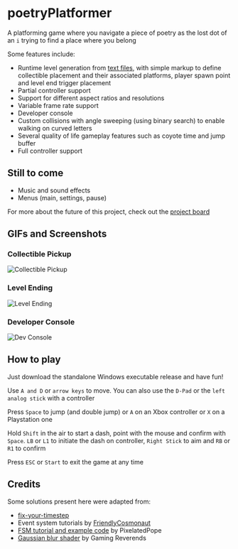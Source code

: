 # poetryPlatformer
A platforming game where you navigate a piece of poetry as the lost dot of an `i` trying to find a place where you belong

Some features include:
- Runtime level generation from [text files](datafiles/levels), with simple markup to define collectible placement and their associated platforms, player spawn point and level end trigger placement
- Partial controller support
- Support for different aspect ratios and resolutions
- Variable frame rate support
- Developer console
- Custom collisions with angle sweeping (using binary search) to enable walking on curved letters
- Several quality of life gameplay features such as coyote time and jump buffer
- Full controller support

## Still to come
- Music and sound effects
- Menus (main, settings, pause)

For more about the future of this project, check out the [project board](https://github.com/ProgDroid/poetryPlatformer/projects/1)

## GIFs and Screenshots
### Collectible Pickup
![Collectible Pickup](https://thumbs.gfycat.com/AromaticDopeyDutchshepherddog-size_restricted.gif)
### Level Ending
![Level Ending](https://thumbs.gfycat.com/FoolhardyPotableHerald-size_restricted.gif)
### Developer Console
![Dev Console](https://user-images.githubusercontent.com/18398887/106155337-76152880-6178-11eb-93ea-c6335835e2e3.png)

## How to play
Just download the standalone Windows executable release and have fun!

Use `A and D` or `arrow keys` to move. You can also use the `D-Pad` or the `left analog stick` with a controller

Press `Space` to jump (and double jump) or `A` on an Xbox controller or `X` on a Playstation one

Hold `Shift` in the air to start a dash, point with the mouse and confirm with `Space`. `LB` or `L1` to initiate the dash on controller, `Right Stick` to aim and `RB` or `R1` to confirm

Press `ESC` or `Start` to exit the game at any time

## Credits
Some solutions present here were adapted from:
- [fix-your-timestep](https://github.com/GameMakerDiscord/fix-your-timestep)
- Event system tutorials by [FriendlyCosmonaut](https://www.youtube.com/channel/UCKCKHxkH8zqV9ltWZw0JFig.gif)
- [FSM tutorial and example code](https://www.reddit.com/r/gamemaker/comments/353aq6/tutorialexample_finite_state_machines_the_most/) by PixelatedPope
- [Gaussian blur shader](https://www.youtube.com/watch?v=uwQvZR2nTbg) by Gaming Reverends
